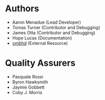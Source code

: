 # Authors
- Aaron Menadue (Lead Developer)
- Tomas Turner (Contributor and Debugging)
- James Otta (Contributor and Debugging)
- Hope Lucas (Documentation)
- [ombhd](https://github.com/ombhd) (External Resource)

# Quality Assurers
- Pasquale Rossi
- Byron Hawksmith
- Jaymie Gobbett
- Coby J. Morris